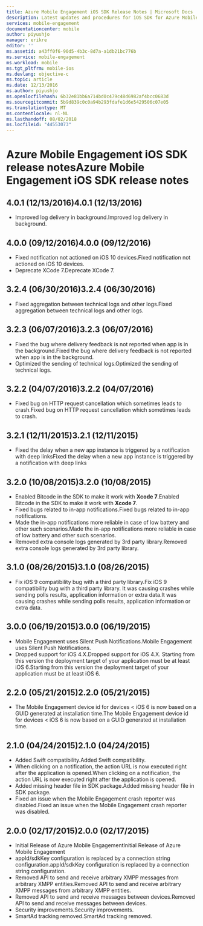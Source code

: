 ```yaml
---
title: Azure Mobile Engagement iOS SDK Release Notes | Microsoft Docs
description: Latest updates and procedures for iOS SDK for Azure Mobile Engagement
services: mobile-engagement
documentationcenter: mobile
author: piyushjo
manager: erikre
editor: ''
ms.assetid: a43ff0f6-90d5-4b3c-8d7a-a1db21bc776b
ms.service: mobile-engagement
ms.workload: mobile
ms.tgt_pltfrm: mobile-ios
ms.devlang: objective-c
ms.topic: article
ms.date: 12/13/2016
ms.author: piyushjo
ms.openlocfilehash: 6b32e81bb6a714bd0c479c48d6982af4bcc0683d
ms.sourcegitcommit: 5b9d839c0c0a94b293fdafe1d6e5429506c07e05
ms.translationtype: MT
ms.contentlocale: nl-NL
ms.lasthandoff: 08/02/2018
ms.locfileid: "44553073"
---
```

# <a name="azure-mobile-engagement-ios-sdk-release-notes"></a><span data-ttu-id="eb9ea-103">Azure Mobile Engagement iOS SDK release notes</span><span class="sxs-lookup"><span data-stu-id="eb9ea-103">Azure Mobile Engagement iOS SDK release notes</span></span>
## <a name="401-12132016"></a><span data-ttu-id="eb9ea-104">4.0.1 (12/13/2016)</span><span class="sxs-lookup"><span data-stu-id="eb9ea-104">4.0.1 (12/13/2016)</span></span>
* <span data-ttu-id="eb9ea-105">Improved log delivery in background.</span><span class="sxs-lookup"><span data-stu-id="eb9ea-105">Improved log delivery in background.</span></span>

## <a name="400-09122016"></a><span data-ttu-id="eb9ea-106">4.0.0 (09/12/2016)</span><span class="sxs-lookup"><span data-stu-id="eb9ea-106">4.0.0 (09/12/2016)</span></span>
* <span data-ttu-id="eb9ea-107">Fixed notification not actioned on iOS 10 devices.</span><span class="sxs-lookup"><span data-stu-id="eb9ea-107">Fixed notification not actioned on iOS 10 devices.</span></span>
* <span data-ttu-id="eb9ea-108">Deprecate XCode 7.</span><span class="sxs-lookup"><span data-stu-id="eb9ea-108">Deprecate XCode 7.</span></span>

## <a name="324-06302016"></a><span data-ttu-id="eb9ea-109">3.2.4 (06/30/2016)</span><span class="sxs-lookup"><span data-stu-id="eb9ea-109">3.2.4 (06/30/2016)</span></span>
* <span data-ttu-id="eb9ea-110">Fixed aggregation between technical logs and other logs.</span><span class="sxs-lookup"><span data-stu-id="eb9ea-110">Fixed aggregation between technical logs and other logs.</span></span>

## <a name="323-06072016"></a><span data-ttu-id="eb9ea-111">3.2.3 (06/07/2016)</span><span class="sxs-lookup"><span data-stu-id="eb9ea-111">3.2.3 (06/07/2016)</span></span>
* <span data-ttu-id="eb9ea-112">Fixed the bug where delivery feedback is not reported when app is in the background.</span><span class="sxs-lookup"><span data-stu-id="eb9ea-112">Fixed the bug where delivery feedback is not reported when app is in the background.</span></span>
* <span data-ttu-id="eb9ea-113">Optimized the sending of technical logs.</span><span class="sxs-lookup"><span data-stu-id="eb9ea-113">Optimized the sending of technical logs.</span></span>

## <a name="322-04072016"></a><span data-ttu-id="eb9ea-114">3.2.2 (04/07/2016)</span><span class="sxs-lookup"><span data-stu-id="eb9ea-114">3.2.2 (04/07/2016)</span></span>
* <span data-ttu-id="eb9ea-115">Fixed bug on HTTP request cancellation which sometimes leads to crash.</span><span class="sxs-lookup"><span data-stu-id="eb9ea-115">Fixed bug on HTTP request cancellation which sometimes leads to crash.</span></span>

## <a name="321-12112015"></a><span data-ttu-id="eb9ea-116">3.2.1 (12/11/2015)</span><span class="sxs-lookup"><span data-stu-id="eb9ea-116">3.2.1 (12/11/2015)</span></span>
* <span data-ttu-id="eb9ea-117">Fixed the delay when a new app instance is triggered by a notification with deep links</span><span class="sxs-lookup"><span data-stu-id="eb9ea-117">Fixed the delay when a new app instance is triggered by a notification with deep links</span></span>

## <a name="320-10082015"></a><span data-ttu-id="eb9ea-118">3.2.0 (10/08/2015)</span><span class="sxs-lookup"><span data-stu-id="eb9ea-118">3.2.0 (10/08/2015)</span></span>
* <span data-ttu-id="eb9ea-119">Enabled Bitcode in the SDK to make it work with **Xcode 7**.</span><span class="sxs-lookup"><span data-stu-id="eb9ea-119">Enabled Bitcode in the SDK to make it work with **Xcode 7**.</span></span>
* <span data-ttu-id="eb9ea-120">Fixed bugs related to in-app notifications.</span><span class="sxs-lookup"><span data-stu-id="eb9ea-120">Fixed bugs related to in-app notifications.</span></span>
* <span data-ttu-id="eb9ea-121">Made the in-app notifications more reliable in case of low battery and other such scenarios.</span><span class="sxs-lookup"><span data-stu-id="eb9ea-121">Made the in-app notifications more reliable in case of low battery and other such scenarios.</span></span>
* <span data-ttu-id="eb9ea-122">Removed extra console logs generated by 3rd party library.</span><span class="sxs-lookup"><span data-stu-id="eb9ea-122">Removed extra console logs generated by 3rd party library.</span></span>

## <a name="310-08262015"></a><span data-ttu-id="eb9ea-123">3.1.0 (08/26/2015)</span><span class="sxs-lookup"><span data-stu-id="eb9ea-123">3.1.0 (08/26/2015)</span></span>
* <span data-ttu-id="eb9ea-124">Fix iOS 9 compatibility bug with a third party library.</span><span class="sxs-lookup"><span data-stu-id="eb9ea-124">Fix iOS 9 compatibility bug with a third party library.</span></span> <span data-ttu-id="eb9ea-125">It was causing crashes while sending polls results, application information or extra data.</span><span class="sxs-lookup"><span data-stu-id="eb9ea-125">It was causing crashes while sending polls results, application information or extra data.</span></span>

## <a name="300-06192015"></a><span data-ttu-id="eb9ea-126">3.0.0 (06/19/2015)</span><span class="sxs-lookup"><span data-stu-id="eb9ea-126">3.0.0 (06/19/2015)</span></span>
* <span data-ttu-id="eb9ea-127">Mobile Engagement uses Silent Push Notifications.</span><span class="sxs-lookup"><span data-stu-id="eb9ea-127">Mobile Engagement uses Silent Push Notifications.</span></span>
* <span data-ttu-id="eb9ea-128">Dropped support for iOS 4.X.</span><span class="sxs-lookup"><span data-stu-id="eb9ea-128">Dropped support for iOS 4.X.</span></span> <span data-ttu-id="eb9ea-129">Starting from this version the deployment target of your application must be at least iOS 6.</span><span class="sxs-lookup"><span data-stu-id="eb9ea-129">Starting from this version the deployment target of your application must be at least iOS 6.</span></span>

## <a name="220-05212015"></a><span data-ttu-id="eb9ea-130">2.2.0 (05/21/2015)</span><span class="sxs-lookup"><span data-stu-id="eb9ea-130">2.2.0 (05/21/2015)</span></span>
* <span data-ttu-id="eb9ea-131">The Mobile Engagement device id for devices < iOS 6 is now based on a GUID generated at installation time.</span><span class="sxs-lookup"><span data-stu-id="eb9ea-131">The Mobile Engagement device id for devices < iOS 6 is now based on a GUID generated at installation time.</span></span>

## <a name="210-04242015"></a><span data-ttu-id="eb9ea-132">2.1.0 (04/24/2015)</span><span class="sxs-lookup"><span data-stu-id="eb9ea-132">2.1.0 (04/24/2015)</span></span>
* <span data-ttu-id="eb9ea-133">Added Swift compatibility.</span><span class="sxs-lookup"><span data-stu-id="eb9ea-133">Added Swift compatibility.</span></span>
* <span data-ttu-id="eb9ea-134">When clicking on a notification, the action URL is now executed right after the application is opened.</span><span class="sxs-lookup"><span data-stu-id="eb9ea-134">When clicking on a notification, the action URL is now executed right after the application is opened.</span></span>
* <span data-ttu-id="eb9ea-135">Added missing header file in SDK package.</span><span class="sxs-lookup"><span data-stu-id="eb9ea-135">Added missing header file in SDK package.</span></span>
* <span data-ttu-id="eb9ea-136">Fixed an issue when the Mobile Engagement crash reporter was disabled.</span><span class="sxs-lookup"><span data-stu-id="eb9ea-136">Fixed an issue when the Mobile Engagement crash reporter was disabled.</span></span>

## <a name="200-02172015"></a><span data-ttu-id="eb9ea-137">2.0.0 (02/17/2015)</span><span class="sxs-lookup"><span data-stu-id="eb9ea-137">2.0.0 (02/17/2015)</span></span>
* <span data-ttu-id="eb9ea-138">Initial Release of Azure Mobile Engagement</span><span class="sxs-lookup"><span data-stu-id="eb9ea-138">Initial Release of Azure Mobile Engagement</span></span>
* <span data-ttu-id="eb9ea-139">appId/sdkKey configuration is replaced by a connection string configuration.</span><span class="sxs-lookup"><span data-stu-id="eb9ea-139">appId/sdkKey configuration is replaced by a connection string configuration.</span></span>
* <span data-ttu-id="eb9ea-140">Removed API to send and receive arbitrary XMPP messages from arbitrary XMPP entities.</span><span class="sxs-lookup"><span data-stu-id="eb9ea-140">Removed API to send and receive arbitrary XMPP messages from arbitrary XMPP entities.</span></span>
* <span data-ttu-id="eb9ea-141">Removed API to send and receive messages between devices.</span><span class="sxs-lookup"><span data-stu-id="eb9ea-141">Removed API to send and receive messages between devices.</span></span>
* <span data-ttu-id="eb9ea-142">Security improvements.</span><span class="sxs-lookup"><span data-stu-id="eb9ea-142">Security improvements.</span></span>
* <span data-ttu-id="eb9ea-143">SmartAd tracking removed.</span><span class="sxs-lookup"><span data-stu-id="eb9ea-143">SmartAd tracking removed.</span></span>

